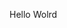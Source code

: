Hello Wolrd






































































































































































































































































































































































